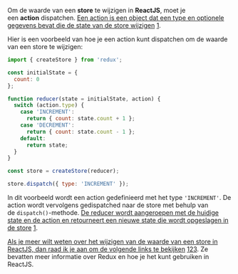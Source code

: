 Om de waarde van een **store** te wijzigen in **ReactJS**, moet je een **action** dispatchen. [Een action is een object dat een type en optionele gegevens bevat die de state van de store wijzigen](https://redux.js.org/api/store/) [1](https://redux.js.org/api/store/).

Hier is een voorbeeld van hoe je een action kunt dispatchen om de waarde van een store te wijzigen:

```javascript
import { createStore } from 'redux';

const initialState = {
  count: 0
};

function reducer(state = initialState, action) {
  switch (action.type) {
    case 'INCREMENT':
      return { count: state.count + 1 };
    case 'DECREMENT':
      return { count: state.count - 1 };
    default:
      return state;
  }
}

const store = createStore(reducer);

store.dispatch({ type: 'INCREMENT' });
```

In dit voorbeeld wordt een action gedefinieerd met het type `'INCREMENT'`. De action wordt vervolgens gedispatched naar de store met behulp van de `dispatch()`-methode. [De reducer wordt aangeroepen met de huidige state en de action en retourneert een nieuwe state die wordt opgeslagen in de store](https://redux.js.org/api/store/) [1](https://redux.js.org/api/store/).

[Als je meer wilt weten over het wijzigen van de waarde van een store in ReactJS, dan raad ik je aan om de volgende links te bekijken](https://redux.js.org/api/store/) [1](https://redux.js.org/api/store/)[2](https://stackoverflow.com/questions/54814129/how-to-edit-local-storage-values-react)[3](https://bobbyhadz.com/blog/react-get-textarea-value). Ze bevatten meer informatie over Redux en hoe je het kunt gebruiken in ReactJS.